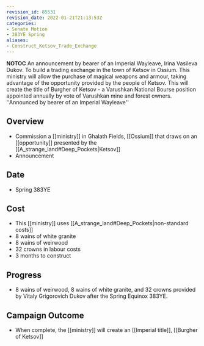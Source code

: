```yaml
---
revision_id: 85531
revision_date: 2022-01-21T21:13:53Z
categories:
- Senate Motion
- 383YE Spring
aliases:
- Construct_Ketsov_Trade_Exchange
---
```



__NOTOC__
 An announcement by bearer of an Imperial Wayleave, Irina Vasileva Dukov. To build a trading exchange in the town of Ketsov in Ossium. This ministry will allow the purchase of magical weapons and armour, taking advantage of the opportunity provided by the people of Ketsov. This will create the title of Burgher of Ketsov - a Varushkan National Bourse position appointed annually by vote of Varushkan mine and forest owners.
''Announced by bearer of an Imperial Wayleave''

## Overview
* Commission a [[ministry]] in Ghalath Fields, [[Ossium]] that draws on an [[opportunity]] presented by the [[A_strange_land#Deep_Pockets|Ketsov]]
* Announcement

## Date
* Spring 383YE

## Cost
* This [[ministry]] uses [[A_strange_land#Deep_Pockets|non-standard costs]]
* 8 wains of white granite
* 8 wains of weirwood
* 32 crowns in labour costs
* 3 months to construct

## Progress
* 8 wains of weirwood, 8 wains of white granite, and 32 crowns provided by Vitaly Grigorovich Dukov after the Spring Equinox 383YE.

## Campaign Outcome
* When complete, the [[ministry]] will create an [[Imperial title]], [[Burgher of Ketsov]]